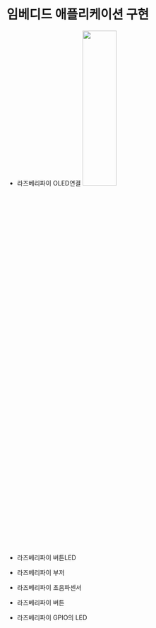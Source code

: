 # 임베디드 애플리케이션 구현

* 라즈베리파이 OLED연결
<img src="c:/a.png" width="40%" height="30%"></img>

* 라즈베리파이 버튼LED

* 라즈베리파이 부저

* 라즈베리파이 초음파센서

* 라즈베리파이 버튼

* 라즈베리파이 GPIO의 LED

